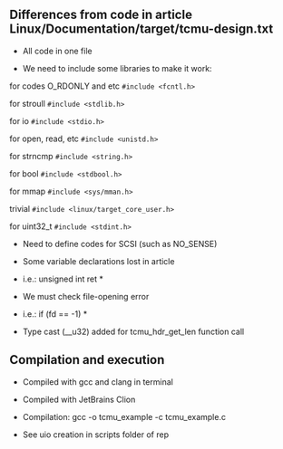 
## Differences from code in article Linux/Documentation/target/tcmu-design.txt

* All code in one file

* We need to include some libraries to make it work:

for codes O_RDONLY and etc
`#include <fcntl.h>`

for stroull
`#include <stdlib.h>`

for io
`#include <stdio.h>`

for open, read, etc
`#include <unistd.h>`

for strncmp
`#include <string.h>`

for bool
`#include <stdbool.h>`

for mmap
`#include <sys/mman.h>`

trivial
`#include <linux/target_core_user.h>`

for uint32_t
`#include <stdint.h>`

* Need to define codes for SCSI (such as NO_SENSE)

* Some variable declarations lost in article
* i.e.: unsigned int ret *

* We must check file-opening error
* i.e.: if (fd == -1) *

* Type cast (__u32) added for tcmu_hdr_get_len function call


## Compilation and execution


* Compiled with gcc and clang in terminal
* Compiled with JetBrains Clion

* Compilation: gcc -o tcmu_example -c tcmu_example.c

* See uio creation in scripts folder of rep
